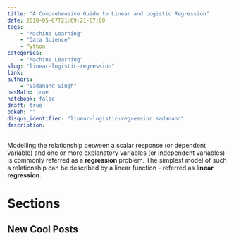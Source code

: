 ```yaml
---
title: "A Comprehensive Guide to Linear and Logistic Regression"
date: 2018-05-07T21:09:21-07:00
tags:
    - "Machine Learning"
    - "Data Science"
    - Python
categories:
    - "Machine Learning"
slug: "linear-logistic-regression"
link:
authors:
    - "Sadanand Singh"
hasMath: true
notebook: false
draft: true
bokeh: ""
disqus_identifier: "linear-logistic-regression.sadanand"
description:
---
```


Modelling the relationship between a scalar response (or dependent variable) 
and one or more explanatory variables (or independent variables) is commonly 
referred as a **regression** problem. The simplest model of such a 
relationship can be described by a linear function - referred
as **linear regression**.

<!--more-->

<!--TOC-->

# Sections

## New Cool Posts

